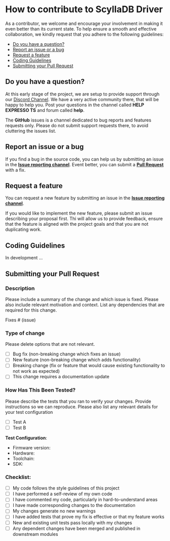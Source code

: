 # How to contribute to ScyllaDB Driver

As a contributor, we welcome and encourage your involvement in making it even better than its current state. To help ensure a smooth and effective collaboration, we kindly request that you adhere to the following guidelines:

- [Do you have a question?](#question)
- [Report an issue or a bug](#issue-bug)
- [Request a feature](#feature)
- [Coding Guidelines](#coding)
- [Submitting your Pull Request](#pull-request)

## <a name="question"></a> Do you have a question?

At this early stage of the project, we are setup to provide support through our [Discord Channel](https://discord.com/invite/PyPJfGK). We have a very active community there, that will be happy to help you. Post your questions in the channel called **HELP EXPRESSO TS** and forum called **help**.

The **GitHub** issues is a channel dedicated to bug reports and features requests only. Please do not submit support requests there, to avoid cluttering the issues list.

## <a name="issue-bug"></a> Report an issue or a bug

If you find a bug in the source code, you can help us by submitting an issue in the **[Issue reporting channel](https://github.com/expressots/scylladb-driver/issues)**. Event better, you can submit a **[Pull Request](https://github.com/expressots/scylladb-driver/pulls)** with a fix.

## <a name="feature"></a> Request a feature

You can request a new feature by submitting an issue in the **[Issue reporting channel](https://github.com/expressots/scylladb-driver/issues)**.

If you would like to implement the new feature, please submit an issue describing your proposal first. Thi will allow us to provide feedback, ensure that the feature is aligned with the project goals and that you are not duplicating work.

## <a name="coding"></a> Coding Guidelines

In development ...

## <a name="pull-request"></a> Submitting your Pull Request

### Description

Please include a summary of the change and which issue is fixed. Please also include relevant motivation and context. List any dependencies that are required for this change.

Fixes # (issue)

### Type of change

Please delete options that are not relevant.

- [ ] Bug fix (non-breaking change which fixes an issue)
- [ ] New feature (non-breaking change which adds functionality)
- [ ] Breaking change (fix or feature that would cause existing functionality to not work as expected)
- [ ] This change requires a documentation update

### How Has This Been Tested?

Please describe the tests that you ran to verify your changes. Provide instructions so we can reproduce. Please also list any relevant details for your test configuration

- [ ] Test A
- [ ] Test B

**Test Configuration**:

- Firmware version:
- Hardware:
- Toolchain:
- SDK:

### Checklist:

- [ ] My code follows the style guidelines of this project
- [ ] I have performed a self-review of my own code
- [ ] I have commented my code, particularly in hard-to-understand areas
- [ ] I have made corresponding changes to the documentation
- [ ] My changes generate no new warnings
- [ ] I have added tests that prove my fix is effective or that my feature works
- [ ] New and existing unit tests pass locally with my changes
- [ ] Any dependent changes have been merged and published in downstream modules
